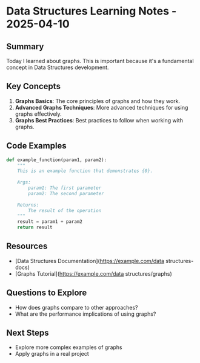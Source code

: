 # Data Structures Learning Notes - 2025-04-10

## Summary

Today I learned about graphs. This is important because it's a fundamental concept in Data Structures development.

## Key Concepts

1. **Graphs Basics**: The core principles of graphs and how they work.
2. **Advanced Graphs Techniques**: More advanced techniques for using graphs effectively.
3. **Graphs Best Practices**: Best practices to follow when working with graphs.

## Code Examples

```python
def example_function(param1, param2):
    """
    This is an example function that demonstrates {0}.
    
    Args:
        param1: The first parameter
        param2: The second parameter
        
    Returns:
        The result of the operation
    """
    result = param1 + param2
    return result
```

## Resources

- [Data Structures Documentation](https://example.com/data structures-docs)
- [Graphs Tutorial](https://example.com/data structures/graphs)

## Questions to Explore

- How does graphs compare to other approaches?
- What are the performance implications of using graphs?

## Next Steps

- Explore more complex examples of graphs
- Apply graphs in a real project
